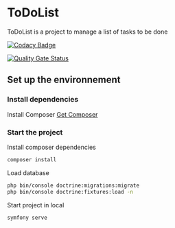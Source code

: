 # ToDoList
ToDoList is a project to manage a list of tasks to be done

[![Codacy Badge](https://app.codacy.com/project/badge/Grade/3fa4fae5d73942168292a3b406047873)](https://www.codacy.com/gh/guicima/Projet-8-Todo-List/dashboard?utm_source=github.com&amp;utm_medium=referral&amp;utm_content=guicima/Projet-8-Todo-List&amp;utm_campaign=Badge_Grade)

[![Quality Gate Status](https://sonarcloud.io/api/project_badges/measure?project=guicima_Projet-8-Todo-List&metric=alert_status)](https://sonarcloud.io/summary/new_code?id=guicima_Projet-8-Todo-List)

## Set up the environnement
### Install dependencies

Install Composer
[Get Composer](https://getcomposer.org/)

### Start the project

Install composer dependencies
```sh
composer install
```

Load database
```sh
php bin/console doctrine:migrations:migrate
php bin/console doctrine:fixtures:load -n
```

Start project in local
```sh
symfony serve
```